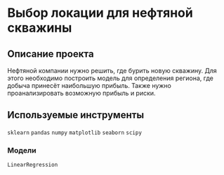 # Выбор локации для нефтяной скважины

## Описание проекта

Нефтяной компании нужно решить, где бурить новую скважину. Для этого необходимо построить модель для определения региона, где добыча принесёт наибольшую прибыль. Также нужно проанализировать возможную прибыль и риски. 

## Используемые инструменты

`sklearn` `pandas` `numpy` `matplotlib` `seaborn` `scipy`

### Модели

`LinearRegression`
